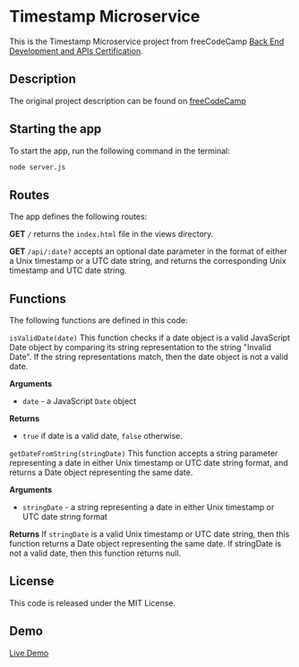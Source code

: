 # Timestamp Microservice

This is the Timestamp Microservice project from freeCodeCamp [Back End Development and APIs Certification](https://www.freecodecamp.org/learn/back-end-development-and-apis/). 

## Description 

The original project description can be found on [freeCodeCamp](https://www.freecodecamp.org/learn/back-end-development-and-apis/back-end-development-and-apis-projects/timestamp-microservice)

## Starting the app
To start the app, run the following command in the terminal:

~~~bash
node server.js
~~~


## Routes
The app defines the following routes:

**GET** `/` returns the `index.html` file in the views directory.

**GET** `/api/:date?` accepts an optional date parameter in the format of either a Unix timestamp or a UTC date string, and returns the corresponding Unix timestamp and UTC date string.

## Functions
The following functions are defined in this code:

`isValidDate(date)`
This function checks if a date object is a valid JavaScript Date object by comparing its string representation to the string "Invalid Date". If the string representations match, then the date object is not a valid date.

**Arguments**
- `date` - a JavaScript `Date` object
 
 **Returns**
 - `true` if date is a valid date, `false` otherwise.

`getDateFromString(stringDate)`
This function accepts a string parameter representing a date in either Unix timestamp or UTC date string format, and returns a Date object representing the same date.

**Arguments**
- `stringDate` - a string representing a date in either Unix timestamp or UTC date string format

**Returns**
If `stringDate` is a valid Unix timestamp or UTC date string, then this function returns a Date object representing the same date. If stringDate is not a valid date, then this function returns null.


## License
This code is released under the MIT License.

## Demo

[Live Demo](https://timestamp-microservice.freecodecamp.rocks/)

